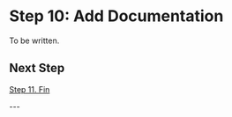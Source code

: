 ---
---

# Step 10: Add Documentation

To be written.

## Next Step

[Step 11. Fin](./11-fin)

\---
